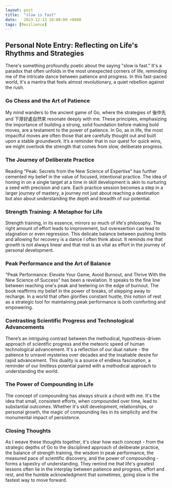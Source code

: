 ```yaml
---
layout: post
title:  "slow is fast"
date:   2023-12-13 10:00:00 +0800
tags: [Resilience]
---
```


## Personal Note Entry: Reflecting on Life's Rhythms and Strategies


There's something profoundly poetic about the saying "slow is fast." It's a paradox that often unfolds in the most unexpected corners of life, reminding me of the intricate dance between patience and progress. In this fast-paced world, it's a mantra that feels almost revolutionary, a quiet rebellion against the rush.

### Go Chess and the Art of Patience

My mind wanders to the ancient game of Go, where the strategies of 後中先 and 下厚好處自然來 resonate deeply with me. These principles, emphasizing the importance of building a strong, solid foundation before making bold moves, are a testament to the power of patience. In Go, as in life, the most impactful moves are often those that are carefully thought out and built upon a stable groundwork. It’s a reminder that in our quest for quick wins, we might overlook the strength that comes from slow, deliberate progress.

### The Journey of Deliberate Practice

Reading "Peak: Secrets from the New Science of Expertise" has further cemented my belief in the value of focused, intentional practice. The idea of honing in on a single target at a time in skill development is akin to nurturing a seed with precision and care. Each practice session becomes a step in a larger journey of mastery, a journey not just about reaching a destination but also about understanding the depth and breadth of our potential.

### Strength Training: A Metaphor for Life

Strength training, in its essence, mirrors so much of life's philosophy. The right amount of effort leads to improvement, but overexertion can lead to stagnation or even regression. This delicate balance between pushing limits and allowing for recovery is a dance I often think about. It reminds me that growth is not always linear and that rest is as vital as effort in the journey of personal development.

### Peak Performance and the Art of Balance

"Peak Performance: Elevate Your Game, Avoid Burnout, and Thrive With the New Science of Success" has been a revelation. It speaks to the fine line between reaching one's peak and teetering on the edge of burnout. The book reaffirms my belief in the power of breaks, of stepping away to recharge. In a world that often glorifies constant hustle, this notion of rest as a strategic tool for maintaining peak performance is both comforting and empowering.

### Contrasting Scientific Progress and Technological Advancements

There’s an intriguing contrast between the methodical, hypothesis-driven approach of scientific progress and the meteoric speed of human technological advancement. It's a reflection of our dual nature - the patience to unravel mysteries over decades and the insatiable desire for rapid advancement. This duality is a source of endless fascination, a reminder of our limitless potential paired with a methodical approach to understanding the world.

### The Power of Compounding in Life

The concept of compounding has always struck a chord with me. It's the idea that small, consistent efforts, when compounded over time, lead to substantial outcomes. Whether it's skill development, relationships, or personal growth, the magic of compounding lies in its simplicity and the monumental impact of persistence.

### Closing Thoughts

As I weave these thoughts together, it's clear how each concept - from the strategic depths of Go to the disciplined approach of deliberate practice, the balance of strength training, the wisdom in peak performance, the measured pace of scientific discovery, and the power of compounding - forms a tapestry of understanding. They remind me that life's greatest lessons often lie in the interplay between patience and progress, effort and rest, and the humble acknowledgment that sometimes, going slow is the fastest way to move forward.
